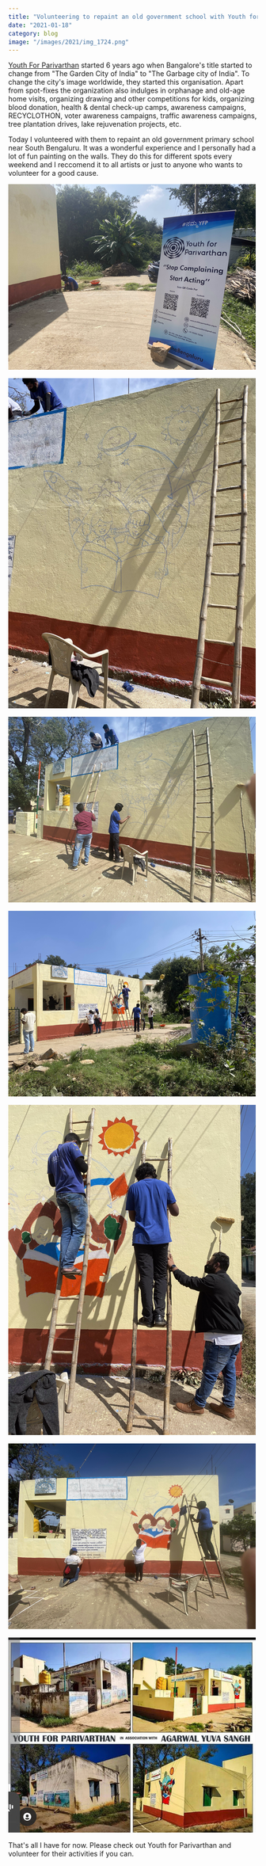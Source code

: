 ```yaml
---
title: "Volunteering to repaint an old government school with Youth for Parivarthan"
date: "2021-01-18"
category: blog
image: "/images/2021/img_1724.png"
---
```


[Youth For Parivarthan](https://www.youthforparivarthan.org.in/) started 6 years ago when Bangalore's title started to change from "The Garden City of India" to "The Garbage city of India". To change the city's image worldwide, they started this organisation. Apart from spot-fixes the organization also indulges in orphanage and old-age home visits, organizing drawing and other competitions for kids, organizing blood donation, health & dental check-up camps, awareness campaigns, RECYCLOTHON, voter awareness campaigns, traffic awareness campaigns, tree plantation drives, lake rejuvenation projects, etc.

Today I volunteered with them to repaint an old government primary school near South Bengaluru. It was a wonderful experience and I personally had a lot of fun painting on the walls. They do this for different spots every weekend and I reccomend it to all artists or just to anyone who wants to volunteer for a good cause.

![](/images/2021/img_1724.png)

![](/images/2021/img_1734.png)

![](/images/2021/img_1736.png)

![](/images/2021/img_1749.png)

![](/images/2021/img_1753.png)

![](/images/2021/img_1757.png)

![](/images/2021/screenshot_2021-01-20-08-51-48-30.jpg)

That's all I have for now. Please check out Youth for Parivarthan and volunteer for their activities if you can.
